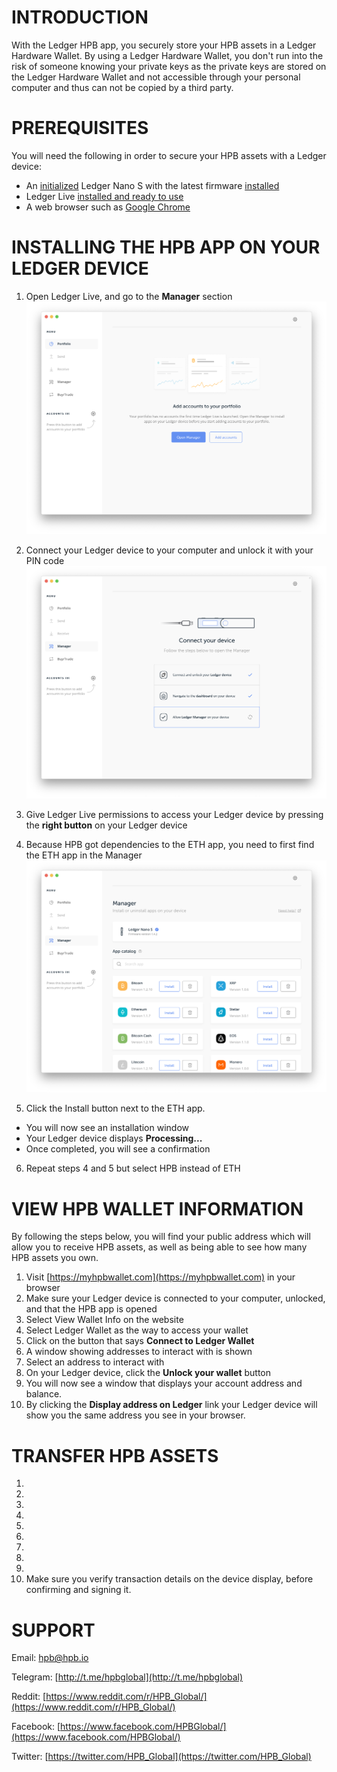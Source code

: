 # INTRODUCTION
With the Ledger HPB app, you securely store your HPB assets in a Ledger Hardware Wallet. By using a Ledger Hardware Wallet, you don't run into the risk of someone knowing your private keys as the private keys are stored on the Ledger Hardware Wallet and not accessible through your personal computer and thus can not be copied by a third party.

# PREREQUISITES
You will need the following in order to secure your HPB assets with a Ledger device:

* An [initialized](https://support.ledgerwallet.com/hc/en-us/articles/360000613793) Ledger Nano S with the latest firmware [installed](https://support.ledgerwallet.com/hc/en-us/articles/360002731113)
* Ledger Live [installed and ready to use](https://support.ledgerwallet.com/hc/en-us/articles/360006395233)
* A web browser such as [Google Chrome](https://www.google.com/chrome/)


# INSTALLING THE HPB APP ON YOUR LEDGER DEVICE
1. Open Ledger Live, and go to the **Manager** section
![alt text](https://github.com/Nicemanss/ledger-doc/blob/master/images/LedgerLive.png "Ledger Live Manager")

2. Connect your Ledger device to your computer and unlock it with your PIN code
![alt text](https://github.com/Nicemanss/ledger-doc/blob/master/images/AllowLedger.png "Connect Device")

3. Give Ledger Live permissions to access your Ledger device by pressing the **right button** on your Ledger device 
4. Because HPB got dependencies to the ETH app, you need to first find the ETH app in the Manager
![alt text](https://github.com/Nicemanss/ledger-doc/blob/master/images/AppManager.png "App Manager")
5. Click the Install button next to the ETH app.
* You will now see an installation window
* Your Ledger device displays **Processing...**
* Once completed, you will see a confirmation
6. Repeat steps 4 and 5 but select HPB instead of ETH


# VIEW HPB WALLET INFORMATION
By following the steps below, you will find your public address which will allow you to receive HPB assets, as well as being able to see how many HPB assets you own.
1. Visit [https://myhpbwallet.com](https://myhpbwallet.com) in your browser
2. Make sure your Ledger device is connected to your computer, unlocked, and that the HPB app is opened
3. Select View Wallet Info on the website
4. Select Ledger Wallet as the way to access your wallet
5. Click on the button that says **Connect to Ledger Wallet**
6. A window showing addresses to interact with is shown
7. Select an address to interact with
8. On your Ledger device, click the **Unlock your wallet** button
9. You will now see a window that displays your account address and balance.
10. By clicking the **Display address on Ledger** link your Ledger device will show you the same address you see in your browser.

# TRANSFER HPB ASSETS
1.
2. 
3. 
4. 
5. 
6. 
7. 
8. 
9. 
10. Make sure you verify transaction details on the device display, before confirming and signing it.


# SUPPORT
Email: [hpb@hpb.io](mailto:hpb@hpb.io)

Telegram: [http://t.me/hpbglobal](http://t.me/hpbglobal)

Reddit: [https://www.reddit.com/r/HPB_Global/](https://www.reddit.com/r/HPB_Global/)

Facebook: [https://www.facebook.com/HPBGlobal/](https://www.facebook.com/HPBGlobal/)

Twitter: [https://twitter.com/HPB_Global](https://twitter.com/HPB_Global)
